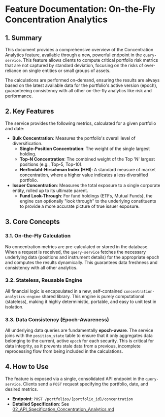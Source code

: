 # Feature Documentation: On-the-Fly Concentration Analytics

## 1. Summary

This document provides a comprehensive overview of the Concentration Analytics feature, available through a new, powerful endpoint in the `query-service`. This feature allows clients to compute critical portfolio risk metrics that are not captured by standard deviation, focusing on the risks of over-reliance on single entities or small groups of assets.

The calculations are performed on-demand, ensuring the results are always based on the latest available data for the portfolio's active version (epoch), guaranteeing consistency with all other on-the-fly analytics like risk and performance.

## 2. Key Features

The service provides the following metrics, calculated for a given portfolio and date:

* **Bulk Concentration**: Measures the portfolio's overall level of diversification.
    * **Single-Position Concentration**: The weight of the single largest holding.
    * **Top-N Concentration**: The combined weight of the Top 'N' largest positions (e.g., Top-5, Top-10).
    * **Herfindahl-Hirschman Index (HHI)**: A standard measure of market concentration, where a higher value indicates a less diversified portfolio.
* **Issuer Concentration**: Measures the total exposure to a single corporate entity, rolled up to its ultimate parent.
    * **Fund Look-Through**: For fund holdings (ETFs, Mutual Funds), the engine can optionally "look through" to the underlying constituents to provide a more accurate picture of true issuer exposure.

## 3. Core Concepts

### 3.1. On-the-Fly Calculation

No concentration metrics are pre-calculated or stored in the database. When a request is received, the `query-service` fetches the necessary underlying data (positions and instrument details) for the appropriate epoch and computes the results dynamically. This guarantees data freshness and consistency with all other analytics.

### 3.2. Stateless, Reusable Engine

All financial logic is encapsulated in a new, self-contained `concentration-analytics-engine` shared library. This engine is purely computational (stateless), making it highly deterministic, portable, and easy to unit test in isolation.

### 3.3. Data Consistency (Epoch-Awareness)

All underlying data queries are fundamentally **epoch-aware**. The service joins with the `position_state` table to ensure that it only aggregates data belonging to the current, active `epoch` for each security. This is critical for data integrity, as it prevents stale data from a previous, incomplete reprocessing flow from being included in the calculations.

## 4. How to Use

The feature is exposed via a single, consolidated API endpoint in the `query-service`. Clients send a `POST` request specifying the portfolio, date, and desired metrics.

* **Endpoint**: `POST /portfolios/{portfolio_id}/concentration`
* **Detailed Specification**: See [02_API_Specification_Concentration_Analytics.md](./02_API_Specification_Concentration_Analytics.md)